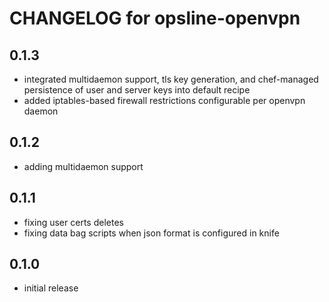 # CHANGELOG for opsline-openvpn

## 0.1.3
* integrated multidaemon support, tls key generation, and chef-managed persistence of user and server keys into default recipe
* added iptables-based firewall restrictions configurable per openvpn daemon

## 0.1.2
* adding multidaemon support

## 0.1.1
* fixing user certs deletes
* fixing data bag scripts when json format is configured in knife

## 0.1.0
* initial release
